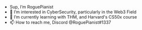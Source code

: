 - Sup, I’m RoguePianist
- 👀 I’m interested in CyberSecurity, particularly in the Web3 Field
- 🌱 I’m currently learning with THM, and Harvard's CS50x course
- 📫 How to reach me, Discord @RoguePianist#1337

<!---
RoguePianist/RoguePianist is a ✨ special ✨ repository because its `README.md` (this file) appears on your GitHub profile.
You can click the Preview link to take a look at your changes.
--->
